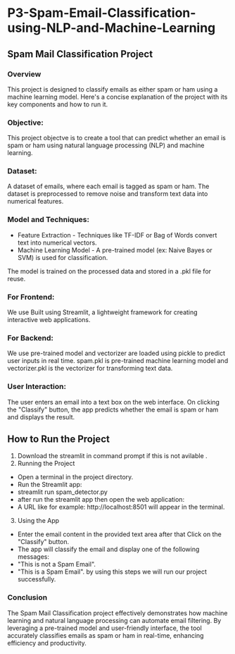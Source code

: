 # P3-Spam-Email-Classification-using-NLP-and-Machine-Learning

## Spam Mail Classification Project

### Overview
This project is designed to classify emails as either spam or ham using a machine learning model. Here's a concise explanation of the project with its key components and how to run it.


### Objective:
This project objectve is to create a tool that can predict whether an email is spam or ham using natural language processing (NLP) and machine learning.

### Dataset:

A dataset of emails, where each email is tagged as spam or ham.
The dataset is preprocessed to remove noise and transform text data into numerical features.

### Model and Techniques:

- Feature Extraction - Techniques like TF-IDF or Bag of Words convert text into numerical vectors.
- Machine Learning Model - A pre-trained model (ex: Naive Bayes or SVM) is used for classification.

The model is trained on the processed data and stored in a .pkl file for reuse.
### For Frontend:

We use Built using Streamlit, a lightweight framework for creating interactive web applications.

### For Backend:

We use pre-trained model and vectorizer are loaded using pickle to predict user inputs in real time.
spam.pkl is pre-trained machine learning model and vectorizer.pkl is the vectorizer for transforming text data.

### User Interaction:

The user enters an email into a text box on the web interface.
On clicking the "Classify" button, the app predicts whether the email is spam or ham and displays the result.

## How to Run the Project

1. Download the streamlit in command prompt if this is not avilable .
2. Running the Project
- Open a terminal in the project directory.
- Run the Streamlit app:
- streamlit run spam_detector.py
- after run the streamlit app then open the web application:
- A URL like for example: http://localhost:8501 will appear in the terminal.
3. Using the App
- Enter the email content in the provided text area after that Click on the "Classify" button.
- The app will classify the email and display one of the following messages:
- "This is not a Spam Email".
- "This is a Spam Email".
  by using this steps we will run our project successfully.

### Conclusion
The Spam Mail Classification project effectively demonstrates how machine learning and natural language processing can automate email filtering. By leveraging a pre-trained model and user-friendly interface, the tool accurately classifies emails as spam or ham in real-time, enhancing efficiency and productivity. 






